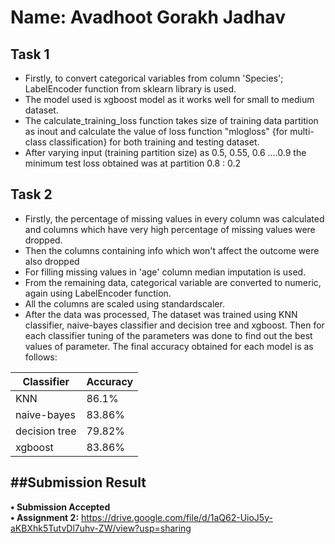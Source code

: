 # Name: Avadhoot Gorakh Jadhav

## Task 1
* Firstly, to convert categorical variables from column 'Species'; LabelEncoder function from sklearn library is used.
* The model used is xgboost model as it works well for small to medium dataset.
* The calculate_training_loss function takes size of training data partition as inout and calculate the value of loss function "mlogloss" {for multi-class classification} for both training and testing dataset.
* After varying input (training partition size) as 0.5, 0.55, 0.6 ....0.9 the minimum test loss obtained was at partition 0.8 : 0.2

## Task 2
* Firstly, the percentage of missing values in every column was calculated and columns which have very high percentage of missing values were dropped.
* Then the columns containing info which won't affect the outcome were also dropped
* For filling missing values in 'age' column median imputation is used.
* From the remaining data, categorical variable are converted to numeric, again using LabelEncoder function.
* All the columns are scaled using standardscaler.
* After the data was processed, The dataset was trained using KNN classifier, naive-bayes classifier and decision tree and xgboost. Then for each classifier tuning of the parameters was done to find out the best values of parameter. The final accuracy obtained for each model is as follows: 


<center>

| Classifier | Accuracy |
| ---------- | ------- |
| KNN | 86.1% |
| naive-bayes | 83.86% |
| decision tree  |  79.82%  |
| xgboost  | 83.86% |

</center>
  
  
  
##Submission Result
---
**• Submission Accepted** </br>
**• Assignment 2:** https://drive.google.com/file/d/1aQ62-UioJ5y-aKBXhk5TutvDl7uhv-ZW/view?usp=sharing

